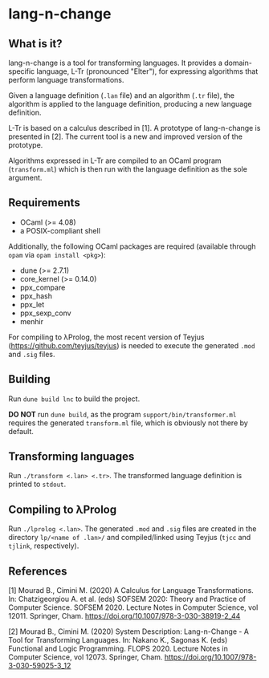 # lang-n-change

## What is it?

lang-n-change is a tool for transforming languages. It provides a domain-specific language, L-Tr (pronounced "Elter"), for expressing algorithms that perform language transformations.

Given a language definition (`.lan` file) and an algorithm (`.tr` file), the algorithm is applied to the language definition, producing a new language definition.

L-Tr is based on a calculus described in [1]. A prototype of lang-n-change is presented in [2]. The current tool is a new and improved version of the prototype.

Algorithms expressed in L-Tr are compiled to an OCaml program (`transform.ml`) which is then run with the language definition as the sole argument.

## Requirements

- OCaml (>= 4.08)
- a POSIX-compliant shell

Additionally, the following OCaml packages are required (available through `opam` via `opam install <pkg>`):

- dune (>= 2.7.1)
- core_kernel (>= 0.14.0)
- ppx_compare
- ppx_hash
- ppx_let
- ppx_sexp_conv
- menhir

For compiling to λProlog, the most recent version of Teyjus (https://github.com/teyjus/teyjus) is needed to execute the generated `.mod` and `.sig` files.

## Building

Run `dune build lnc` to build the project.

**DO NOT** run `dune build`, as the program `support/bin/transformer.ml` requires the generated `transform.ml` file, which is obviously not there by default.

## Transforming languages

Run `./transform <.lan> <.tr>`. The transformed language definition is printed to `stdout`.

## Compiling to λProlog

Run `./lprolog <.lan>`. The generated `.mod` and `.sig` files are created in the directory `lp/<name of .lan>/` and compiled/linked using Teyjus (`tjcc` and `tjlink`, respectively).

## References

[1] Mourad B., Cimini M. (2020) A Calculus for Language Transformations. In: Chatzigeorgiou A. et al. (eds) SOFSEM 2020: Theory and Practice of Computer Science. SOFSEM 2020. Lecture Notes in Computer Science, vol 12011. Springer, Cham. https://doi.org/10.1007/978-3-030-38919-2_44

[2] Mourad B., Cimini M. (2020) System Description: Lang-n-Change - A Tool for Transforming Languages. In: Nakano K., Sagonas K. (eds) Functional and Logic Programming. FLOPS 2020. Lecture Notes in Computer Science, vol 12073. Springer, Cham. https://doi.org/10.1007/978-3-030-59025-3_12
